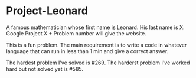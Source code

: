 # Project-Leonard
A famous mathematician whose first name is Leonard. His last name is X.
Google Project X + Problem number will give the website.

This is a fun problem. The main requirement is to write a code in whatever language that can run in less than 1 min and give a correct answer.

The hardest problem I've solved is #269. The harderst problem I've worked hard but not solved yet is #585.
